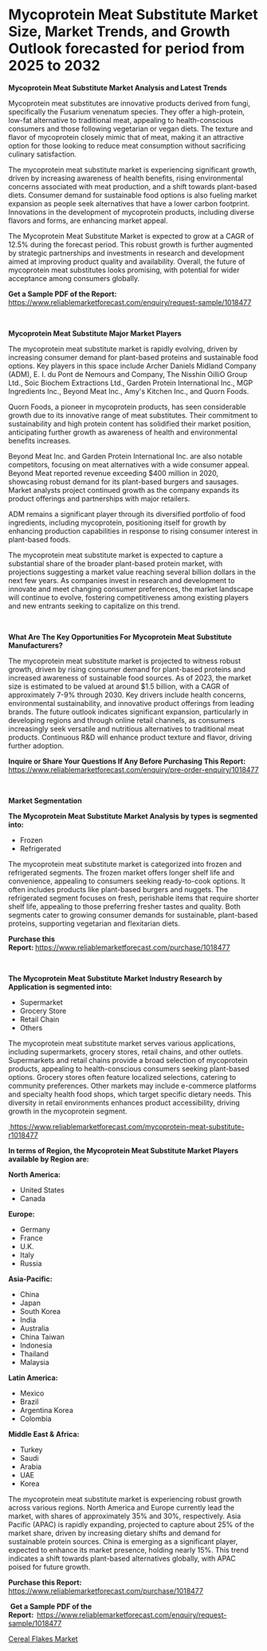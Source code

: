 <p><h1>Mycoprotein Meat Substitute Market Size, Market Trends, and Growth Outlook forecasted for period from 2025 to 2032</h1></p><p><strong>Mycoprotein Meat Substitute Market Analysis and Latest Trends</strong></p>
<p><p>Mycoprotein meat substitutes are innovative products derived from fungi, specifically the Fusarium venenatum species. They offer a high-protein, low-fat alternative to traditional meat, appealing to health-conscious consumers and those following vegetarian or vegan diets. The texture and flavor of mycoprotein closely mimic that of meat, making it an attractive option for those looking to reduce meat consumption without sacrificing culinary satisfaction.</p><p>The mycoprotein meat substitute market is experiencing significant growth, driven by increasing awareness of health benefits, rising environmental concerns associated with meat production, and a shift towards plant-based diets. Consumer demand for sustainable food options is also fueling market expansion as people seek alternatives that have a lower carbon footprint. Innovations in the development of mycoprotein products, including diverse flavors and forms, are enhancing market appeal.</p><p>The Mycoprotein Meat Substitute Market is expected to grow at a CAGR of 12.5% during the forecast period. This robust growth is further augmented by strategic partnerships and investments in research and development aimed at improving product quality and availability. Overall, the future of mycoprotein meat substitutes looks promising, with potential for wider acceptance among consumers globally.</p></p>
<p><strong>Get a Sample PDF of the Report:&nbsp;</strong> <a href="https://www.reliablemarketforecast.com/enquiry/request-sample/1018477?utm_campaign=1903&utm_medium=2&utm_source=Github&utm_content=ia&utm_term=14022025&utm_id=mycoprotein-meat-substitute">https://www.reliablemarketforecast.com/enquiry/request-sample/1018477</a></p>
<p>&nbsp;</p>
<p><strong>Mycoprotein Meat Substitute Major Market Players</strong></p>
<p><p>The mycoprotein meat substitute market is rapidly evolving, driven by increasing consumer demand for plant-based proteins and sustainable food options. Key players in this space include Archer Daniels Midland Company (ADM), E. I. du Pont de Nemours and Company, The Nisshin OilliO Group Ltd., Soic Biochem Extractions Ltd., Garden Protein International Inc., MGP Ingredients Inc., Beyond Meat Inc., Amy's Kitchen Inc., and Quorn Foods.</p><p>Quorn Foods, a pioneer in mycoprotein products, has seen considerable growth due to its innovative range of meat substitutes. Their commitment to sustainability and high protein content has solidified their market position, anticipating further growth as awareness of health and environmental benefits increases.</p><p>Beyond Meat Inc. and Garden Protein International Inc. are also notable competitors, focusing on meat alternatives with a wide consumer appeal. Beyond Meat reported revenue exceeding $400 million in 2020, showcasing robust demand for its plant-based burgers and sausages. Market analysts project continued growth as the company expands its product offerings and partnerships with major retailers.</p><p>ADM remains a significant player through its diversified portfolio of food ingredients, including mycoprotein, positioning itself for growth by enhancing production capabilities in response to rising consumer interest in plant-based foods.</p><p>The mycoprotein meat substitute market is expected to capture a substantial share of the broader plant-based protein market, with projections suggesting a market value reaching several billion dollars in the next few years. As companies invest in research and development to innovate and meet changing consumer preferences, the market landscape will continue to evolve, fostering competitiveness among existing players and new entrants seeking to capitalize on this trend.</p></p>
<p>&nbsp;</p>
<p><strong>What Are The Key Opportunities For Mycoprotein Meat Substitute Manufacturers?</strong></p>
<p><p>The mycoprotein meat substitute market is projected to witness robust growth, driven by rising consumer demand for plant-based proteins and increased awareness of sustainable food sources. As of 2023, the market size is estimated to be valued at around $1.5 billion, with a CAGR of approximately 7-9% through 2030. Key drivers include health concerns, environmental sustainability, and innovative product offerings from leading brands. The future outlook indicates significant expansion, particularly in developing regions and through online retail channels, as consumers increasingly seek versatile and nutritious alternatives to traditional meat products. Continuous R&D will enhance product texture and flavor, driving further adoption.</p></p>
<p><strong>Inquire or Share Your Questions If Any Before Purchasing This Report:</strong> <a href="https://www.reliablemarketforecast.com/enquiry/pre-order-enquiry/1018477?utm_campaign=1903&utm_medium=2&utm_source=Github&utm_content=ia&utm_term=14022025&utm_id=mycoprotein-meat-substitute">https://www.reliablemarketforecast.com/enquiry/pre-order-enquiry/1018477</a></p>
<p>&nbsp;</p>
<p><strong>Market Segmentation</strong></p>
<p><strong>The Mycoprotein Meat Substitute Market Analysis by types is segmented into:</strong></p>
<p><ul><li>Frozen</li><li>Refrigerated</li></ul></p>
<p><p>The mycoprotein meat substitute market is categorized into frozen and refrigerated segments. The frozen market offers longer shelf life and convenience, appealing to consumers seeking ready-to-cook options. It often includes products like plant-based burgers and nuggets. The refrigerated segment focuses on fresh, perishable items that require shorter shelf life, appealing to those preferring fresher tastes and quality. Both segments cater to growing consumer demands for sustainable, plant-based proteins, supporting vegetarian and flexitarian diets.</p></p>
<p><strong>Purchase this Report:&nbsp;</strong><a href="https://www.reliablemarketforecast.com/purchase/1018477?utm_campaign=1903&utm_medium=2&utm_source=Github&utm_content=ia&utm_term=14022025&utm_id=mycoprotein-meat-substitute">https://www.reliablemarketforecast.com/purchase/1018477</a></p>
<p>&nbsp;</p>
<p><strong>The Mycoprotein Meat Substitute Market Industry Research by Application is segmented into:</strong></p>
<p><ul><li>Supermarket</li><li>Grocery Store</li><li>Retail Chain</li><li>Others</li></ul></p>
<p><p>The mycoprotein meat substitute market serves various applications, including supermarkets, grocery stores, retail chains, and other outlets. Supermarkets and retail chains provide a broad selection of mycoprotein products, appealing to health-conscious consumers seeking plant-based options. Grocery stores often feature localized selections, catering to community preferences. Other markets may include e-commerce platforms and specialty health food shops, which target specific dietary needs. This diversity in retail environments enhances product accessibility, driving growth in the mycoprotein segment.</p></p>
<p><a href="https://www.reliablemarketforecast.com/mycoprotein-meat-substitute-r1018477?utm_campaign=1903&utm_medium=2&utm_source=Github&utm_content=ia&utm_term=14022025&utm_id=mycoprotein-meat-substitute">&nbsp;https://www.reliablemarketforecast.com/mycoprotein-meat-substitute-r1018477</a></p>
<p><strong>In terms of Region, the Mycoprotein Meat Substitute Market Players available by Region are:</strong></p>
<p>
    <p> <strong> North America: </strong>
        <ul>
            <li>United States</li>
            <li>Canada</li>
        </ul>
        </p> 
    <p> <strong> Europe: </strong>
        <ul>
            <li>Germany</li>
            <li>France</li>
            <li>U.K.</li>
            <li>Italy</li>
            <li>Russia</li>
        </ul>
        </p> 
    <p> <strong> Asia-Pacific: </strong>
        <ul>
            <li>China</li>
            <li>Japan</li>
            <li>South Korea</li>
            <li>India</li>
            <li>Australia</li>
            <li>China Taiwan</li>
            <li>Indonesia</li>
            <li>Thailand</li>
            <li>Malaysia</li>
        </ul>
        </p> 
    <p> <strong> Latin America: </strong>
        <ul>
            <li>Mexico</li>
            <li>Brazil</li>
            <li>Argentina Korea</li>
            <li>Colombia</li>
        </ul>
        </p> 
    <p> <strong> Middle East & Africa: </strong>
        <ul>
            <li>Turkey</li>
            <li>Saudi</li>
            <li>Arabia</li>
            <li>UAE</li>
            <li>Korea</li>
        </ul>
    </p>
    </p>
<p><p>The mycoprotein meat substitute market is experiencing robust growth across various regions. North America and Europe currently lead the market, with shares of approximately 35% and 30%, respectively. Asia Pacific (APAC) is rapidly expanding, projected to capture about 25% of the market share, driven by increasing dietary shifts and demand for sustainable protein sources. China is emerging as a significant player, expected to enhance its market presence, holding nearly 15%. This trend indicates a shift towards plant-based alternatives globally, with APAC poised for future growth.</p></p>
<p><strong>Purchase this Report: </strong><a href="https://www.reliablemarketforecast.com/purchase/1018477?utm_campaign=1903&utm_medium=2&utm_source=Github&utm_content=ia&utm_term=14022025&utm_id=mycoprotein-meat-substitute">https://www.reliablemarketforecast.com/purchase/1018477</a></p>
<p>&nbsp;<strong>Get a Sample PDF of the Report:&nbsp;&nbsp;</strong><a href="https://www.reliablemarketforecast.com/enquiry/request-sample/1018477?utm_campaign=1903&utm_medium=2&utm_source=Github&utm_content=ia&utm_term=14022025&utm_id=mycoprotein-meat-substitute">https://www.reliablemarketforecast.com/enquiry/request-sample/1018477</a></p>
<p><strong></strong></p>
<p><p><a href="https://github.com/ashepherd82/Market-Research-Report-List-7/blob/main/cereal-flakes-market.md?utm_campaign=1903&utm_medium=2&utm_source=Github&utm_content=ia&utm_term=14022025&utm_id=mycoprotein-meat-substitute">Cereal Flakes Market</a></p></p>